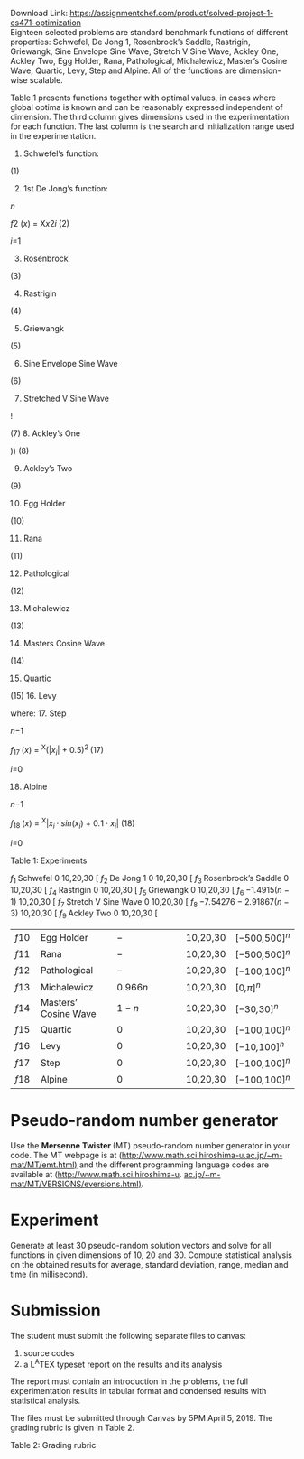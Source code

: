 Download Link: https://assignmentchef.com/product/solved-project-1-cs471-optimization
<br>
Eighteen selected problems are standard benchmark functions of different properties: Schwefel, De Jong 1, Rosenbrock’s Saddle, Rastrigin, Griewangk, Sine Envelope Sine Wave, Stretch V Sine Wave, Ackley One, Ackley Two, Egg Holder, Rana, Pathological, Michalewicz, Master’s Cosine Wave, Quartic, Levy, Step and Alpine. All of the functions are dimension-wise scalable.

Table 1 presents functions together with optimal values, in cases where global optima is known and can be reasonably expressed independent of dimension. The third column gives dimensions used in the experimentation for each function. The last column is the search and initialization range used in the experimentation.

<ol>

 <li>Schwefel’s function:</li>

</ol>

(1)

<ol start="2">

 <li>1st De Jong’s function:</li>

</ol>

<em>n</em>

<em>f</em>2 (<em>x</em>) = X<em>x</em>2<em>i                                                                                                                         </em>(2)

<em>i</em>=1

<ol start="3">

 <li>Rosenbrock</li>

</ol>

(3)

<ol start="4">

 <li>Rastrigin</li>

</ol>

(4)

<ol start="5">

 <li>Griewangk</li>

</ol>

(5)

<ol start="6">

 <li>Sine Envelope Sine Wave</li>

</ol>

(6)

<ol start="7">

 <li>Stretched V Sine Wave</li>

</ol>

!

(7) 8. Ackley’s One

))                       (8)

<ol start="9">

 <li>Ackley’s Two</li>

</ol>

(9)

<ol start="10">

 <li>Egg Holder</li>

</ol>

(10)

<ol start="11">

 <li>Rana</li>

</ol>

(11)

<ol start="12">

 <li>Pathological</li>

</ol>

(12)

<ol start="13">

 <li>Michalewicz</li>

</ol>

(13)

<ol start="14">

 <li>Masters Cosine Wave</li>

</ol>

(14)

<ol start="15">

 <li>Quartic</li>

</ol>

(15) 16. Levy

where: 17. Step

<em>n</em>−1

<em>f</em><sub>17 </sub>(<em>x</em>) = <sup>X</sup>(|<em>x<sub>i</sub></em>| + 0<em>.</em>5)<sup>2                                                                                                    </sup>(17)

<em>i</em>=0

<ol start="18">

 <li>Alpine</li>

</ol>

<em>n</em>−1

<em>f</em><sub>18 </sub>(<em>x</em>) = <sup>X</sup>|<em>x<sub>i </sub></em>· <em>sin</em>(<em>x<sub>i</sub></em>) + 0<em>.</em>1 · <em>x<sub>i</sub></em>|                                           (18)

<em>i</em>=0

Table 1: Experiments

<em>f</em><sub>1 </sub>Schwefel    0                     10,20,30    [ <em>f</em><sub>2                  </sub>De Jong 1   0                     10,20,30    [ <em>f</em><sub>3                  </sub>Rosenbrock’s Saddle             0                     10,20,30    [ <em>f</em><sub>4                  </sub>Rastrigin   0                     10,20,30    [ <em>f</em><sub>5                  </sub>Griewangk    0                     10,20,30    [ <em>f</em><sub>6                  </sub>−1<em>.</em>4915(<em>n </em>− 1)              10,20,30    [ <em>f</em><sub>7                  </sub>Stretch V Sine Wave  0    10,20,30    [ <em>f</em><sub>8                  </sub>−7<em>.</em>54276 − 2<em>.</em>91867(<em>n </em>− 3)           10,20,30    [ <em>f</em><sub>9                  </sub>Ackley Two                    0    10,20,30    [

<table width="452">

 <tbody>

  <tr>

   <td width="32"><em>f</em>10</td>

   <td width="140">Egg Holder</td>

   <td width="148">−</td>

   <td width="72">10,20,30</td>

   <td width="60">[−500<em>,</em>500]<em><sup>n</sup></em></td>

  </tr>

  <tr>

   <td width="32"><em>f</em>11</td>

   <td width="140">Rana</td>

   <td width="148">−</td>

   <td width="72">10,20,30</td>

   <td width="60">[−500<em>,</em>500]<em><sup>n</sup></em></td>

  </tr>

  <tr>

   <td width="32"><em>f</em>12</td>

   <td width="140">Pathological</td>

   <td width="148">−</td>

   <td width="72">10,20,30</td>

   <td width="60">[−100<em>,</em>100]<em><sup>n</sup></em></td>

  </tr>

  <tr>

   <td width="32"><em>f</em>13</td>

   <td width="140">Michalewicz</td>

   <td width="148">0<em>.</em>966<em>n</em></td>

   <td width="72">10,20,30</td>

   <td width="60">[0<em>,π</em>]<em><sup>n</sup></em></td>

  </tr>

  <tr>

   <td width="32"><em>f</em>14</td>

   <td width="140">Masters’ Cosine Wave</td>

   <td width="148">1 − <em>n</em></td>

   <td width="72">10,20,30</td>

   <td width="60">[−30<em>,</em>30]<em><sup>n</sup></em></td>

  </tr>

  <tr>

   <td width="32"><em>f</em>15</td>

   <td width="140">Quartic</td>

   <td width="148">0</td>

   <td width="72">10,20,30</td>

   <td width="60">[−100<em>,</em>100]<em><sup>n</sup></em></td>

  </tr>

  <tr>

   <td width="32"><em>f</em>16</td>

   <td width="140">Levy</td>

   <td width="148">0</td>

   <td width="72">10,20,30</td>

   <td width="60">[−10<em>,</em>100]<em><sup>n</sup></em></td>

  </tr>

  <tr>

   <td width="32"><em>f</em>17</td>

   <td width="140">Step</td>

   <td width="148">0</td>

   <td width="72">10,20,30</td>

   <td width="60">[−100<em>,</em>100]<em><sup>n</sup></em></td>

  </tr>

  <tr>

   <td width="32"><em>f</em>18</td>

   <td width="140">Alpine</td>

   <td width="148">0</td>

   <td width="72">10,20,30</td>

   <td width="60">[−100<em>,</em>100]<em><sup>n</sup></em></td>

  </tr>

 </tbody>

</table>

<h1>Pseudo-random number generator</h1>

Use the <strong>Mersenne Twister </strong>(MT) pseudo-random number generator in your code. The MT webpage is at (<a href="http://www.math.sci.hiroshima-u.ac.jp/~m-mat/MT/emt.html">http://www.math.sci.hiroshima-u.ac.jp/</a><a href="http://www.math.sci.hiroshima-u.ac.jp/~m-mat/MT/emt.html">~</a><a href="http://www.math.sci.hiroshima-u.ac.jp/~m-mat/MT/emt.html">m-mat/MT/emt.html</a><a href="http://www.math.sci.hiroshima-u.ac.jp/~m-mat/MT/emt.html">)</a> and the different programming language codes are available at (<a href="http://www.math.sci.hiroshima-u.ac.jp/~m-mat/MT/VERSIONS/eversions.html">http://www.math.sci.hiroshima-u. </a><a href="http://www.math.sci.hiroshima-u.ac.jp/~m-mat/MT/VERSIONS/eversions.html">ac.jp/</a><a href="http://www.math.sci.hiroshima-u.ac.jp/~m-mat/MT/VERSIONS/eversions.html">~</a><a href="http://www.math.sci.hiroshima-u.ac.jp/~m-mat/MT/VERSIONS/eversions.html">m-mat/MT/VERSIONS/eversions.html</a><a href="http://www.math.sci.hiroshima-u.ac.jp/~m-mat/MT/VERSIONS/eversions.html">)</a>.

<h1>Experiment</h1>

Generate at least 30 pseudo-random solution vectors and solve for all functions in given dimensions of 10, 20 and 30. Compute statistical analysis on the obtained results for average, standard deviation, range, median and time (in millisecond).

<h1>Submission</h1>

The student must submit the following separate files to canvas:

<ol>

 <li>source codes</li>

 <li>a L<sup>A</sup>TEX typeset report on the results and its analysis</li>

</ol>

The report must contain an introduction in the problems, the full experimentation results in tabular format and condensed results with statistical analysis.

The files must be submitted through Canvas by 5PM April 5, 2019. The grading rubric is given in Table 2.

Table 2: Grading rubric